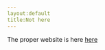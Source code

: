 ```yaml
---
layout:default
title:Not here
---
```

The proper website is here <a href = "https://www.wtwschool.co.uk">here</a>
